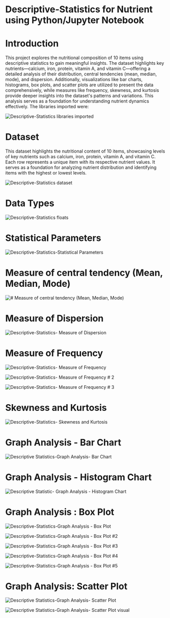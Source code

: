 # Descriptive-Statistics for Nutrient using Python/Jupyter Notebook

# Introduction
This project explores the nutritional composition of 10 items using descriptive statistics to gain meaningful insights. The dataset highlights key nutrients—calcium, iron, protein, vitamin A, and vitamin C—offering a detailed analysis of their distribution, central tendencies (mean, median, mode), and dispersion. Additionally, visualizations like bar charts, histograms, box plots, and scatter plots are utilized to present the data comprehensively, while measures like frequency, skewness, and kurtosis provide deeper insights into the dataset's patterns and variations. This analysis serves as a foundation for understanding nutrient dynamics effectively.
The libraries imported were:

 ![Descriptive-Statistics libraries imported](https://github.com/user-attachments/assets/22e55123-1cdf-4ba1-bd7d-b5302c5a9b32)


# Dataset
This dataset highlights the nutritional content of 10 items, showcasing levels of key nutrients such as calcium, iron, protein, vitamin A, and vitamin C. Each row represents a unique item with its respective nutrient values. It serves as a foundation for analyzing nutrient distribution and identifying items with the highest or lowest levels.

![Descriptive-Statistics dataset](https://github.com/user-attachments/assets/8fd878dd-9c2d-4414-8bee-7f47d930f211)

# Data Types

![Descriptive-Statistics floats](https://github.com/user-attachments/assets/3434089c-68e7-46d1-b759-085d2d4de133)

# Statistical Parameters

![Descriptive-Statistics-Statistical Parameters](https://github.com/user-attachments/assets/b4771e25-e849-4c03-844e-b9a245685978)

# Measure of central tendency (Mean, Median, Mode)

![# Measure of central tendency (Mean, Median, Mode)](https://github.com/user-attachments/assets/ac474f46-32d0-41fe-87f5-2e934c50bf0d)

# Measure of Dispersion

![Descriptive-Statistics- Measure of Dispersion](https://github.com/user-attachments/assets/6503343e-b902-488d-ab11-55efec6c38ca)

# Measure of Frequency

![Descriptive-Statistics- Measure of Frequency](https://github.com/user-attachments/assets/b1eedc68-01c4-4730-a807-b13812c4cd53)

![Descriptive-Statistics- Measure of Frequency # 2](https://github.com/user-attachments/assets/ecd63da8-c99b-4e77-a468-ea2844cbf6b1)

![Descriptive-Statistics- Measure of Frequency # 3](https://github.com/user-attachments/assets/53c585d4-aeb0-4ec0-975f-08c6363bb47f)

# Skewness and Kurtosis

![Descriptive-Statistics- Skewness and Kurtosis](https://github.com/user-attachments/assets/bdd6c00c-017d-468e-86f5-6012306a1d3f)

# Graph Analysis - Bar Chart

![Descriptive Statistics-Graph Analysis- Bar Chart](https://github.com/user-attachments/assets/27c8bec5-fa3c-437c-b534-460282253020)

# Graph Analysis - Histogram Chart

![Descriptive Statistic- Graph Analysis - Histogram Chart](https://github.com/user-attachments/assets/12de11c3-4dfc-4d53-ba37-a178266e3726)

# Graph Analysis : Box Plot

![Descriptive-Statistics-Graph Analysis - Box Plot](https://github.com/user-attachments/assets/8282fe68-4c43-4ac4-a0ba-4cdb3e5a0dca)

![Descriptive-Statistics-Graph Analysis - Box Plot #2](https://github.com/user-attachments/assets/806ee978-10fb-46e4-94c0-f07a42e5883d)

![Descriptive-Statistics-Graph Analysis - Box Plot #3](https://github.com/user-attachments/assets/4d58759b-799c-43e6-8a7d-60e4585629c5)

![Descriptive-Statistics-Graph Analysis - Box Plot #4](https://github.com/user-attachments/assets/e67f4905-b91c-4557-b940-5e39a6992465)

![Descriptive-Statistics-Graph Analysis - Box Plot #5](https://github.com/user-attachments/assets/cca97a1e-95ab-4595-b62c-9e9527a202b1)


# Graph Analysis: Scatter Plot

![Descriptive Statistics-Graph Analysis- Scatter Plot](https://github.com/user-attachments/assets/35308df6-3023-4901-967c-7700be1bccc0)

![Descriptive Statistics-Graph Analysis- Scatter Plot visual](https://github.com/user-attachments/assets/ccf5d9a6-4fe1-4737-a1f8-ce6e95201e70)

